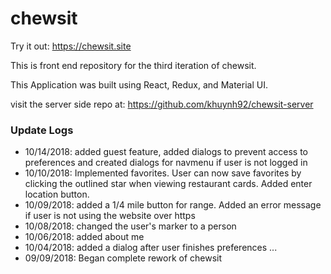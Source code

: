 # chewsit

Try it out: https://chewsit.site

This is front end repository for the third iteration of chewsit.

This Application was built using React, Redux, and Material UI.


visit the server side repo at: https://github.com/khuynh92/chewsit-server

### Update Logs

 - 10/14/2018: added guest feature, added dialogs to prevent access to preferences and created dialogs for navmenu if user is not logged in
- 10/10/2018: Implemented favorites. User can now save favorites by clicking the outlined star when viewing restaurant cards. Added enter location button.
- 10/09/2018: added a 1/4 mile button for range. Added an error message if user is not using the website over https
- 10/08/2018: changed the user's marker to a person
- 10/06/2018: added about me
- 10/04/2018: added a dialog after user finishes preferences
...
- 09/09/2018: Began complete rework of chewsit
